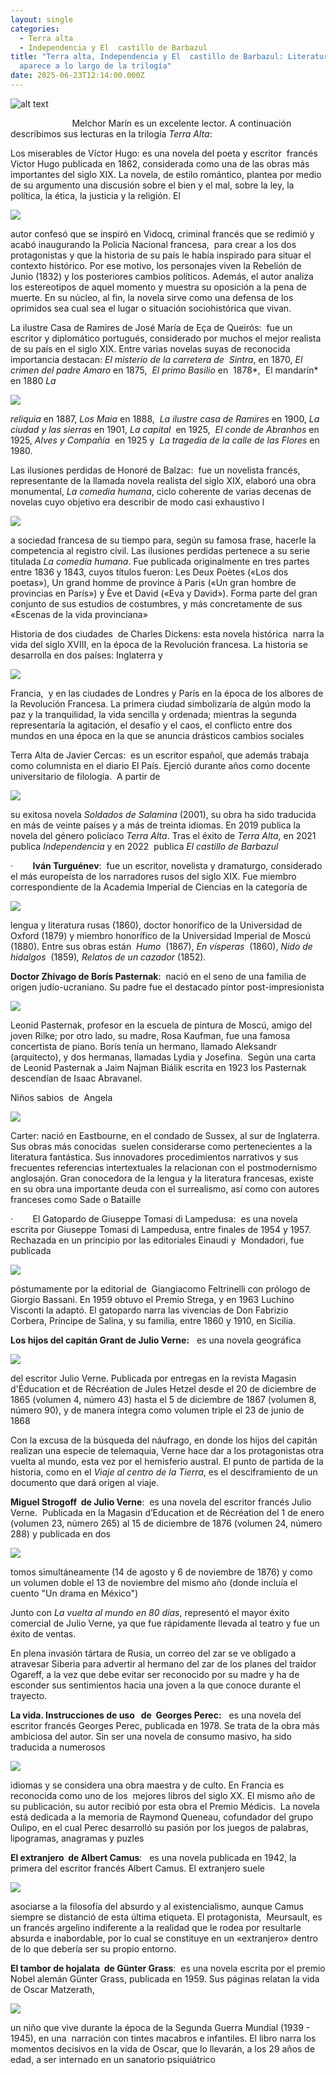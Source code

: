 ```yaml
---
layout: single
categories:
  - Terra alta
  - Independencia y El  castillo de Barbazul
title: "Terra alta, Independencia y El  castillo de Barbazul: Literatura que
  aparece a lo largo de la trilogía"
date: 2025-06-23T12:14:00.000Z
---
```

![alt text](/assets/img/banner.jpg)

                         Melchor Marín es un excelente lector. A continuación describimos sus lecturas en la trilogía *Terra Alta*:


Los miserables de Víctor
Hugo: es
una novela del poeta y escritor  francés Victor Hugo publicada en 1862,
considerada como una de las obras más importantes del siglo XIX. La novela, de
estilo romántico, plantea por medio de su argumento una discusión sobre el bien
y el mal, sobre la ley, la política, la ética, la justicia y la religión. El


![](/assets/img/7.png)

autor confesó que se inspiró en Vidocq, criminal francés que se redimió y acabó
inaugurando la Policía Nacional francesa,  para crear a los dos protagonistas y que la
historia de su país le había inspirado para situar el contexto histórico. Por
ese motivo, los personajes viven la Rebelión de Junio (1832) y los posteriores
cambios políticos. Además, el autor analiza los estereotipos de aquel momento y
muestra su oposición a la pena de muerte. En su núcleo, al fin, la novela sirve
como una defensa de los oprimidos sea cual sea el lugar o situación
sociohistórica que vivan.



La ilustre Casa de Ramires
de José María de Eça de Queirós:  fue un escritor
y diplomático portugués, considerado por muchos el mejor realista de su país en
el siglo XIX. Entre varias novelas suyas de reconocida importancia destacan: *El misterio de la carretera de  Sintra*, en 1870, *El crimen del padre Amaro* en 1875,  *El primo
Basilio* en  1878*,  El mandarín*  en 1880 *La*

![](/assets/img/8.png)


*reliquia* en 1887, *Los Maia* en 1888,  *La
ilustre casa de Ramires* en 1900, *La
ciudad y las sierras* en 1901, *La
capital*  en 1925,  *El
conde de Abranhos* en 1925, *Alves y
Compañía*  en 1925 y  *La
tragedia de la calle de las Flores* en 1980.




Las ilusiones perdidas de
Honoré de Balzac:  fue un novelista francés, representante de la
llamada novela realista del siglo XIX, elaboró una obra monumental, *La comedia humana*, ciclo coherente de
varias decenas de novelas cuyo objetivo era describir de modo casi exhaustivo
l

![](/assets/img/9.png)

a sociedad francesa de su tiempo para, según su famosa frase, hacerle la
competencia al registro civil. Las ilusiones perdidas pertenece a su serie titulada *La
comedia humana*. Fue publicada originalmente en tres partes entre 1836 y
1843, cuyos títulos fueron: Les Deux Poètes («Los dos poetas»), Un grand homme
de province à Paris («Un gran hombre de provincias en París») y Ève et David
(«Eva y David»). Forma parte del gran conjunto de sus estudios de costumbres, y
más concretamente de sus «Escenas de la vida provinciana»



Historia de dos
ciudades  de Charles Dickens: esta novela histórica  narra la vida del siglo XVIII, en la época de
la Revolución francesa. La historia se desarrolla en dos países: Inglaterra y


![](/assets/img/10.png)

Francia,  y en las ciudades de Londres y París en la
época de los albores de la Revolución Francesa. La primera ciudad simbolizaría
de algún modo la paz y la tranquilidad, la vida sencilla y ordenada; mientras
la segunda representaría la agitación, el desafío y el caos, el conflicto entre
dos mundos en una época en la que se anuncia drásticos cambios sociales


Terra Alta de Javier Cercas:  es un escritor español, que además trabaja
como columnista en el diario El País. Ejerció durante años como docente
universitario de filología.  A partir de


![](/assets/img/11.png)

su exitosa novela *Soldados de Salamina*
(2001), su obra ha sido traducida en más de veinte países​ y a más de treinta
idiomas. En 2019 publica la novela del
género policíaco *Terra Alta*. Tras el
éxito de *Terra Alta*, en 2021  publica *Independencia*
y en 2022  publica *El castillo de Barbazul*







·       
**Iván Turguénev**:  fue un escritor, novelista y dramaturgo,
considerado el más europeísta de los narradores rusos del siglo XIX. Fue
miembro correspondiente de la Academia Imperial de Ciencias en la categoría de


![](/assets/img/12.png)

lengua y literatura rusas (1860), doctor honorífico de la Universidad de Oxford
(1879) y miembro honorífico de la Universidad Imperial de Moscú (1880). Entre
sus obras están  *Humo*  (1867), *En vísperas* 
(1860), *Nido de hidalgos*  (1859)*,
Relatos de un cazador* (1852)*.*



**Doctor Zhivago de Borís
Pasternak**:  nació en el seno de una familia
de origen judío-ucraniano.​ Su padre fue el destacado pintor post-impresionista


![](/assets/img/13.png)

Leonid Pasternak, profesor en la escuela de pintura de  Moscú, amigo del joven
Rilke; por otro lado, su madre, Rosa Kaufman, fue una famosa concertista de
piano. Borís tenía un hermano, llamado Aleksandr (arquitecto), y dos hermanas,
llamadas Lydia y Josefina.  Según una
carta de Leonid Pasternak a Jaim Najman Biálik escrita en 1923 los Pasternak descendían de Isaac Abravanel.



Niños sabios  de  Angela


![](/assets/img/14.png)

Carter: nació en Eastbourne, en el
condado de Sussex, al sur de Inglaterra. Sus obras más conocidas  suelen considerarse como pertenecientes a la
literatura fantástica. Sus innovadores procedimientos
narrativos y sus frecuentes referencias intertextuales la relacionan con el
postmodernismo anglosajón. Gran conocedora de la lengua y la literatura
francesas, existe en su obra una importante deuda con el surrealismo, así como con
autores franceses como Sade o Bataille







·       
El Gatopardo de Giuseppe Tomasi di Lampedusa:  es
una novela escrita por Giuseppe Tomasi di Lampedusa, entre finales de 1954 y
1957. Rechazada en un principio por las editoriales Einaudi y  Mondadori, fue publicada 

![](/assets/img/15.png)

póstumamente por la
editorial de  Giangiacomo Feltrinelli con prólogo de Giorgio
Bassani. En 1959 obtuvo el Premio Strega, y en 1963 Luchino Visconti la adaptó.
El gatopardo narra las vivencias de Don Fabrizio
Corbera, Príncipe de Salina, y su familia, entre 1860 y 1910, en Sicilia. 



**Los hijos del capitán Grant
de Julio Verne:**   es una novela geográfica


![](/assets/img/16.png)

del escritor Julio Verne. Publicada por entregas en la revista Magasin
d'Éducation et de Récréation de Jules Hetzel desde el 20 de diciembre de 1865
(volumen 4, número 43) hasta el 5 de diciembre de 1867 (volumen 8, número 90),
y de manera íntegra como volumen triple el 23 de junio de 1868

Con la excusa de la búsqueda del náufrago, en donde los hijos del capitán realizan una
especie de telemaquia, Verne hace dar a los protagonistas otra vuelta al mundo,
esta vez por el hemisferio austral. El punto de partida de la historia, como en
el *Viaje al centro de la Tierra*, es el desciframiento de un documento que dará origen al viaje.


**Miguel Strogoff  de Julio Verne**:  es una novela del escritor francés Julio Verne.  Publicada en la Magasin d’Education et de Récréation del 1 de enero (volumen 23, número 265) al 15 de diciembre de 1876 (volumen 24, número 288) y publicada en dos 

![](/assets/img/17.png)

tomos simultáneamente (14 de agosto y 6 de noviembre de
1876) y como un volumen doble el 13 de noviembre del mismo año (donde incluía
el cuento "Un drama en México")

Junto con *La vuelta
al mundo en 80 días*, representó el mayor éxito comercial de Julio Verne, ya
que fue rápidamente llevada al teatro y fue un éxito de ventas.

En plena invasión tártara de Rusia, un correo del zar se
ve obligado a atravesar Siberia para advertir al hermano del zar de los planes
del traidor Ogareff, a la vez que debe evitar ser reconocido por su madre y ha
de esconder sus sentimientos hacia una joven a la que conoce durante el
trayecto.


**La vida. Instrucciones de uso   de  Georges Perec:**   es una novela del escritor
francés Georges Perec, publicada en 1978. Se trata de la obra más ambiciosa del
autor. Sin ser una novela de consumo masivo, ha sido traducida a numerosos


![](/assets/img/18.png)

idiomas y se considera una obra maestra​ y de culto. En Francia es reconocida
como uno de los  mejores libros del siglo XX. El mismo año de
su publicación, su autor recibió por esta obra el Premio Médicis.  La novela está dedicada a la memoria de Raymond Queneau,​ cofundador del grupo Oulipo, en el cual Perec desarrolló su pasión por los juegos de palabras, lipogramas, anagramas y puzles



**El extranjero  de Albert Camus**:   es una novela publicada en
1942, la primera del escritor francés Albert Camus. El extranjero suele


![](/assets/img/19.png)

asociarse a la filosofía del absurdo y al existencialismo, aunque Camus siempre
se distanció de esta última etiqueta. El protagonista,  Meursault, es
un francés argelino indiferente a la realidad que le rodea por resultarle
absurda e inabordable, por lo cual se constituye en un «extranjero» dentro de
lo que debería ser su propio entorno.   



**El tambor de hojalata  de Günter Grass**:  es una novela escrita por el premio Nobel alemán Günter Grass, publicada en 1959. Sus páginas relatan la vida de Oscar Matzerath, 

![](/assets/img/20.png)

un niño que vive durante la época de la Segunda Guerra Mundial (1939 - 1945), en
una  narración con tintes macabros e
infantiles. El libro narra los momentos decisivos en la vida de Oscar, que lo
llevarán, a los 29 años de edad, a ser internado en un sanatorio psiquiátrico
